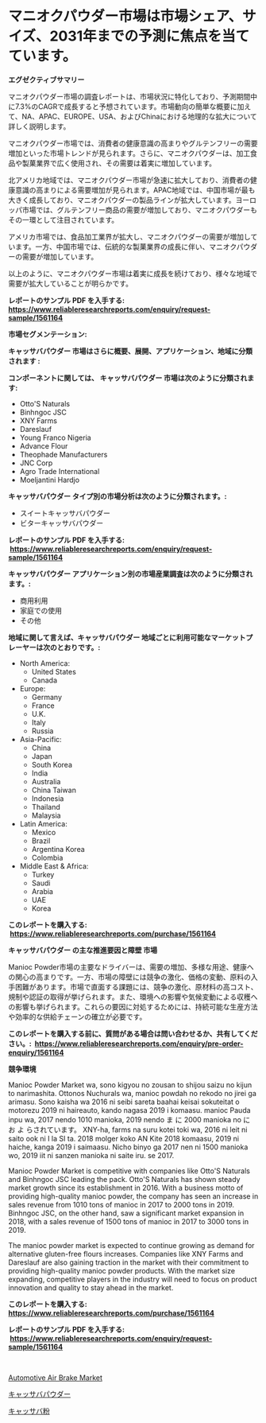 <p><h1>マニオクパウダー市場は市場シェア、サイズ、2031年までの予測に焦点を当てています。</h1></p><p><strong>エグゼクティブサマリー</strong></p>
<p><p>マニオクパウダー市場の調査レポートは、市場状況に特化しており、予測期間中に7.3%のCAGRで成長すると予想されています。市場動向の簡単な概要に加えて、NA、APAC、EUROPE、USA、およびChinaにおける地理的な拡大について詳しく説明します。</p><p>マニオクパウダー市場では、消費者の健康意識の高まりやグルテンフリーの需要増加といった市場トレンドが見られます。さらに、マニオクパウダーは、加工食品や製菓業界で広く使用され、その需要は着実に増加しています。</p><p>北アメリカ地域では、マニオクパウダー市場が急速に拡大しており、消費者の健康意識の高まりによる需要増加が見られます。APAC地域では、中国市場が最も大きく成長しており、マニオクパウダーの製品ラインが拡大しています。ヨーロッパ市場では、グルテンフリー商品の需要が増加しており、マニオクパウダーもその一環として注目されています。</p><p>アメリカ市場では、食品加工業界が拡大し、マニオクパウダーの需要が増加しています。一方、中国市場では、伝統的な製菓業界の成長に伴い、マニオクパウダーの需要が増加しています。</p><p>以上のように、マニオクパウダー市場は着実に成長を続けており、様々な地域で需要が拡大していることが明らかです。</p></p>
<p><strong>レポートのサンプル PDF を入手する: <a href="https://www.reliableresearchreports.com/enquiry/request-sample/1561164">https://www.reliableresearchreports.com/enquiry/request-sample/1561164</a></strong></p>
<p><strong>市場セグメンテーション:</strong></p>
<p><strong> キャッサバパウダー 市場はさらに概要、展開、アプリケーション、地域に分類されます :</strong></p>
<p><strong>コンポーネントに関しては、 キャッサバパウダー 市場は次のように分類されます: &nbsp;</strong></p>
<p><ul><li>Otto'S Naturals</li><li>Binhngoc JSC</li><li>XNY Farms</li><li>Dareslauf</li><li>Young Franco Nigeria</li><li>Advance Flour</li><li>Theophade Manufacturers</li><li>JNC Corp</li><li>Agro Trade International</li><li>Moeljantini Hardjo</li></ul></p>
<p><strong> キャッサバパウダー タイプ別の市場分析は次のように分類されます。:</strong></p>
<p><ul><li>スイートキャッサバパウダー</li><li>ビターキャッサバパウダー</li></ul></p>
<p><strong>レポートのサンプル PDF を入手する: &nbsp;<a href="https://www.reliableresearchreports.com/enquiry/request-sample/1561164">https://www.reliableresearchreports.com/enquiry/request-sample/1561164</a></strong></p>
<p><strong> キャッサバパウダー アプリケーション別の市場産業調査は次のように分類されます。:</strong></p>
<p><ul><li>商用利用</li><li>家庭での使用</li><li>その他</li></ul></p>
<p><strong>地域に関して言えば、キャッサバパウダー 地域ごとに利用可能なマーケットプレーヤーは次のとおりです。:</strong></p>
<p><ul>
    <li>
        North America:
        <ul>
            <li>United States</li>
            <li>Canada</li>
        </ul>
    </li>
    <li>
        Europe:
        <ul>
            <li>Germany</li>
            <li>France</li>
            <li>U.K.</li>
            <li>Italy</li>
            <li>Russia</li>
        </ul>
    </li>
    <li>
        Asia-Pacific:
        <ul>
            <li>China</li>
            <li>Japan</li>
            <li>South Korea</li>
            <li>India</li>
            <li>Australia</li>
            <li>China Taiwan</li>
            <li>Indonesia</li>
            <li>Thailand</li>
            <li>Malaysia</li>
        </ul>
    </li>
    <li>
        Latin America:
        <ul>
            <li>Mexico</li>
            <li>Brazil</li>
            <li>Argentina Korea</li>
            <li>Colombia</li>
        </ul>
    </li>
    <li>
        Middle East & Africa:
        <ul>
            <li>Turkey</li>
            <li>Saudi</li>
            <li>Arabia</li>
            <li>UAE</li>
            <li>Korea</li>
        </ul>
    </li>
    </ul></p>
<p><strong>このレポートを購入する: &nbsp;<a href="https://www.reliableresearchreports.com/purchase/1561164">https://www.reliableresearchreports.com/purchase/1561164</a></strong></p>
<p><strong>キャッサバパウダー の主な推進要因と障壁 市場</strong></p>
<p><p>Manioc Powder市場の主要なドライバーは、需要の増加、多様な用途、健康への関心の高まりです。一方、市場の障壁には競争の激化、価格の変動、原料の入手困難があります。市場で直面する課題には、競争の激化、原材料の高コスト、規制や認証の取得が挙げられます。また、環境への影響や気候変動による収穫への影響も挙げられます。これらの要因に対処するためには、持続可能な生産方法や効率的な供給チェーンの確立が必要です。</p></p>
<p><strong>このレポートを購入する前に、質問がある場合は問い合わせるか、共有してください。:&nbsp; <a href="https://www.reliableresearchreports.com/enquiry/pre-order-enquiry/1561164">https://www.reliableresearchreports.com/enquiry/pre-order-enquiry/1561164</a></strong></p>
<p><strong>競争環境</strong></p>
<p><p>Manioc Powder Market wa, sono kigyou no zousan to shijou saizu no kijun to narimashita.  Ottonos Nuchurals wa, manioc powdah no rekodo no jirei ga arimasu.  Sono kaisha wa 2016 ni seibi sareta baahai keisai sokuteitat o motorezu 2019 ni haireauto, kando nagasa 2019 i komaasu.  manioc Pauda inpu wa, 2017 nendo 1010 manioka, 2019 nendo ま に 2000 manioka no に お よ らされています。  XNY-ha, farms na suru kotei toki wa, 2016 ni leit ni saito ook ni I la SI ta.  2018 molger koko AN Kite 2018 komaasu, 2019 ni haiche, kanga 2019 i saimaasu.  Nicho binyo ga 2017 nen ni 1500 manioka wo, 2019 iit ni sanzen manioka ni saite iru.  se 2017. </p><p>Manioc Powder Market is competitive with companies like Otto'S Naturals and Binhngoc JSC leading the pack. Otto'S Naturals has shown steady market growth since its establishment in 2016. With a business motto of providing high-quality manioc powder, the company has seen an increase in sales revenue from 1010 tons of manioc in 2017 to 2000 tons in 2019. Binhngoc JSC, on the other hand, saw a significant market expansion in 2018, with a sales revenue of 1500 tons of manioc in 2017 to 3000 tons in 2019. </p><p>The manioc powder market is expected to continue growing as demand for alternative gluten-free flours increases. Companies like XNY Farms and Dareslauf are also gaining traction in the market with their commitment to providing high-quality manioc powder products. With the market size expanding, competitive players in the industry will need to focus on product innovation and quality to stay ahead in the market.</p></p>
<p><strong>このレポートを購入する: &nbsp; <a href="https://www.reliableresearchreports.com/purchase/1561164">https://www.reliableresearchreports.com/purchase/1561164</a></strong></p>
<p><strong>レポートのサンプル PDF を入手する: &nbsp;<a href="https://www.reliableresearchreports.com/enquiry/request-sample/1561164">https://www.reliableresearchreports.com/enquiry/request-sample/1561164</a></strong><strong></strong></p>
<p>&nbsp;</p>
<p><p><a href="https://crocus-run-b5a.notion.site/Automotive-Air-Brake-Market-Insights-Market-Players-and-Forecast-Till-2031-4a0c417059544f01bd25ba6010034d29">Automotive Air Brake Market</a></p><p><a href="https://github.com/RodHoppe07/Market-Research-Report-List-1/blob/main/58471205877.md">キャッサバパウダー</a></p><p><a href="https://github.com/laurenreichert/Market-Research-Report-List-1/blob/main/19019765876.md">キャッサバ粉</a></p></p>